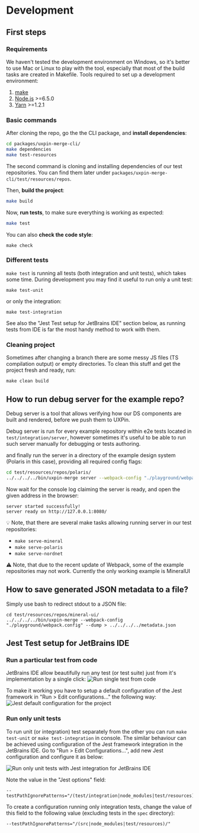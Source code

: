 
# Development

## First steps

### Requirements

We haven't tested the development environment on Windows, so it's better to use Mac or Linux to play with the tool, especially that most of the build tasks are created in Makefile.
Tools required to set up a development environment:

1. [make](https://www.gnu.org/software/make/)
2. [Node.js](https://nodejs.org/) >=6.5.0
3. [Yarn](https://yarnpkg.com/) >=1.2.1

### Basic commands

After cloning the repo, go the the CLI package, and **install dependencies**:
```bash
cd packages/uxpin-merge-cli/
make dependencies
make test-resources
```
The second command is cloning and installing dependencies of our test repositories. You can find them later under `packages/uxpin-merge-cli/test/resources/repos`.

Then, **build the project**:
```bash
make build
```

Now, **run tests**, to make sure everything is working as expected:
```bash
make test
```

You can also **check the code style**:

```
make check
```

### Different tests

`make test` is running all tests (both integration and unit tests), which takes some time. During development you may find it useful to run only a unit test:

```
make test-unit
```

or only the integration:

```
make test-integration
```

See also the "Jest Test setup for JetBrains IDE" section below, as running tests from IDE is far the most handy method to work with them.

### Cleaning project

Sometimes after changing a branch there are some messy JS files (TS compilation output) or empty directories. To clean this stuff and get the project fresh and ready, run:

```
make clean build
```

## How to run debug server for the example repo?

Debug server is a tool that allows verifying how our DS components are built and rendered, before we push them to UXPin.

Debug server is run for every example repository within e2e tests located in `test/integration/server`, however sometimes it's useful to be able to run such server manually for debugging or tests authoring.

and finally run the server in a directory of the example design system (Polaris in this case), providing all required config flags:
```bash
cd test/resources/repos/polaris/
../../../../bin/uxpin-merge server --webpack-config "./playground/webpack.config"
```
Now wait for the console log claiming the server is ready, and open the given address in the browser:
```text
server started successfully!
server ready on http://127.0.0.1:8080/
```

💡 Note, that there are several make tasks allowing running server in our test repositories:

  * `make serve-mineral`
  * `make serve-polaris`
  * `make serve-nordnet`

⚠️ Note, that due to the recent update of Webpack, some of the example repositories may not work. Currently the only working example is MineralUI

## How to save generated JSON metadata to a file?

Simply use bash to redirect stdout to a JSON file:
```
cd test/resources/repos/mineral-ui/
../../../../bin/uxpin-merge --webpack-config "./playground/webpack.config" --dump > ../../../../metadata.json
```

## Jest Test setup for JetBrains IDE

### Run a particular test from code
JetBrains IDE allow beautifully run any test (or test suite) just from it's implementation by a single click:
![Run single test from code](docs/development/run-test-from-code.png)

To make it working you have to setup a default configuration of the Jest framework in "Run > Edit configurations..." the following way:
![Jest default configuration for the project](docs/development/jest-default-config.png)

### Run only unit tests

To run unit (or integration) test separately from the other you can run `make test-unit` or `make test-integration` in console. The similar behaviour can be achieved using configuration of the Jest framework integration in the JetBrains IDE. Go to "Run > Edit Configurations...", add new Jest configuration and configure it as below:

![Run only unit tests with Jest integration for JetBrains IDE](docs/development/unit-only-jest-tests.png)

Note the value in the "Jest options" field:
```
--testPathIgnorePatterns="/(test/integration|node_modules|test/resources)/"
```
To create a configuration running only integration tests, change the value of this field to the following value (excluding tests in the `spec` directory):
```
--testPathIgnorePatterns="/(src|node_modules|test/resources)/"
```
